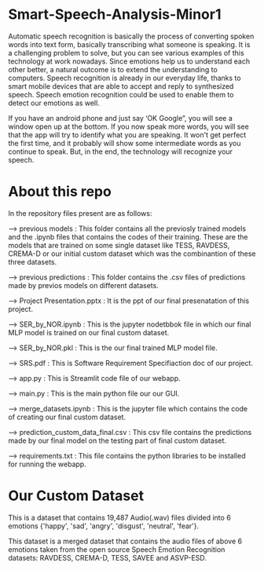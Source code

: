 # Smart-Speech-Analysis-Minor1
Automatic speech recognition is basically the process of converting spoken words into text form, basically transcribing what someone is speaking. It is a challenging problem to solve, but you can see various examples of this technology at work nowadays. Since emotions help us to understand each other better, a natural outcome is to extend the understanding to computers. Speech recognition is already in our everyday life, thanks to smart mobile devices that are able to accept and reply to synthesized speech. Speech emotion recognition could be used to enable them to detect our emotions as well.

If you have an android phone and just say ‘OK Google”, you will see a window open up at the bottom. If you now speak more words, you will see that the app will try to identify what you are speaking. It won't get perfect the first time, and it probably will show some intermediate words as you continue to speak. But, in the end, the technology will recognize your speech.

# About this repo
In the repository files present are as follows:

--> previous models : This folder contains all the previosly trained models and the .ipynb files that contains the codes of their training. These are the models that are trained on some single dataset like TESS, RAVDESS, CREMA-D or our initial custom dataset which was the combinantion of these three datasets.

--> previous predictions : This folder contains the .csv files of predictions made by previos models on different datasets.

--> Project Presentation.pptx : It is the ppt of our final presenatation of this project. 

--> SER_by_NOR.ipynb : This is the jupyter nodetbbok file in which our final MLP model is trained on our final custom dataset.

--> SER_by_NOR.pkl : This is the our final trained MLP model file.

--> SRS.pdf : This is Software Requirement Specifiaction doc of our project.

--> app.py : This is Streamlit code file of our webapp.

--> main.py : This is the main python file our our GUI.

--> merge_datasets.ipynb : This is the jupyter file which contains the code of creating our final custom dataset.

--> prediction_custom_data_final.csv : This csv file contains the predictions made by our final model on the testing part of final custom dataset.

--> requirements.txt : This file contains the python libraries to be installed for running the webapp.



# Our Custom Dataset

This is a dataset that contains 19,487 Audio(.wav) files divided into 6 emotions {'happy', 'sad', 'angry', 'disgust', 'neutral', 'fear'}.

This dataset is a merged dataset that contains the audio files of above 6 emotions taken from the open source Speech Emotion Recognition datasets: RAVDESS, CREMA-D, TESS, SAVEE and ASVP-ESD.



